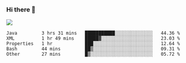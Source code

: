 ### Hi there 👋
![](https://github-readme-stats.vercel.app/api?username=tuichenchuxin)
<!--START_SECTION:waka-->
```text
Java         3 hrs 31 mins   ███████████░░░░░░░░░░░░░░   44.36 % 
XML          1 hr 49 mins    █████▓░░░░░░░░░░░░░░░░░░░   23.03 % 
Properties   1 hr            ███░░░░░░░░░░░░░░░░░░░░░░   12.64 % 
Bash         44 mins         ██▒░░░░░░░░░░░░░░░░░░░░░░   09.31 % 
Other        27 mins         █▒░░░░░░░░░░░░░░░░░░░░░░░   05.72 % 
```
<!--END_SECTION:waka-->
